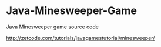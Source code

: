 # Java-Minesweeper-Game
Java Minesweeper game source code


http://zetcode.com/tutorials/javagamestutorial/minesweeper/